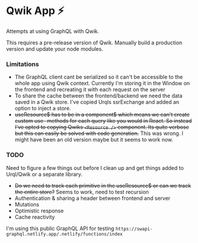 # Qwik App ⚡️

Attempts at using GraphQL with Qwik.

This requires a pre-release version of Qwik. Manually build a production version and update your node modules.

### Limitations

- The GraphQL client cant be serialized so it can't be accessible to the whole app using Qwik context. Currently I'm storing it in the Window on the frontend and recreating it with each request on the server
- To share the cache between the frontend/backend we need the data saved in a Qwik store. I've copied Urqls ssrExchange and added an option to inject a store.
- ~~useResource$ has to be in a component$ which means we can't create custom use- methods for each query like you would in React. So instead I've opted to copying Qwiks `<Resource />` component. Its quite verbose but this can easily be solved with code generation.~~ This was wrong. I might have been an old version maybe but it seems to work now.

### TODO

Need to figure a few things out before I clean up and get things added to Urql/Qwik or a separate library.

- ~~Do we need to track each primitive in the useResource$ or can we track the entire store?~~ Seems to work, need to test recursion
- Authentication & sharing a header between frontend and server
- Mutations
- Optimistic response
- Cache reactivity

I'm using this public GraphQL API for testing `https://swapi-graphql.netlify.app/.netlify/functions/index`
